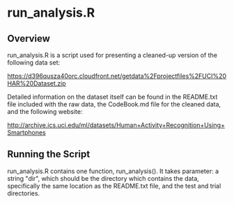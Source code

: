 # run_analysis.R

## Overview

run_analysis.R is a script used for presenting a cleaned-up version of the following data set: 

https://d396qusza40orc.cloudfront.net/getdata%2Fprojectfiles%2FUCI%20HAR%20Dataset.zip 

Detailed information on the dataset itself can be found in the README.txt file included with the raw data, the CodeBook.md file for the cleaned data, and the following website: 

http://archive.ics.uci.edu/ml/datasets/Human+Activity+Recognition+Using+Smartphones 

## Running the Script

run\_analysis.R contains one function, run\_analysis(). It takes parameter: a string "dir", which should be the directory which contains the data, specifically the same location as the README.txt file, and the test and trial directories. 
